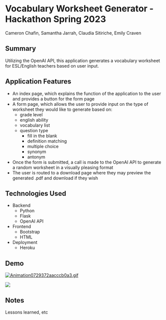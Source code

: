 # Vocabulary Worksheet Generator - Hackathon Spring 2023
Cameron Chafin, Samantha Jarrah, Claudia Sitiriche, Emily Craven

## Summary
Utilizing the OpenAI API, this application generates a vocabulary worksheet for ESL/English teachers based on user input.

## Application Features
- An index page, which explains the function of the application to the user and provides a button for the form page
- A form page, which allows the user to provide input on the type of worksheet they would like to generate based on:
    - grade level
    - english ability 
    - vocabulary list
    - question type 
       - fill in the blank
       - definition matching
       - multiple choice
       - synonym
       - antonym
- Once the form is submitted, a call is made to the OpenAI API to generate a random worksheet in a visually pleasing format
- The user is routed to a download page where they may preview the generated .pdf and download if they wish

## Technologies Used
- Backend
    - Python
    - Flask
    - OpenAI API
- Frontend
    - Bootstrap
    - HTML
- Deployment
    - Heroku

## Demo
<a href="https://gifyu.com/image/SnoHd"><img src="https://s11.gifyu.com/images/Animation0729372aacccb0a3.gif" alt="Animation0729372aacccb0a3.gif" border="0" /></a>

<img src="https://imgur.com/a/Q0JG1yO">

## Notes
Lessons learned, etc
